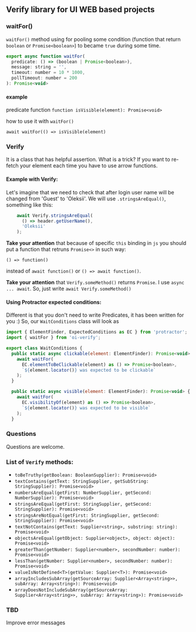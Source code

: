 ## Verify library for UI WEB based projects

### waitFor()

`waitFor()` method using for pooling some condition (function that return `boolean` or `Promise<boolean>`) to became `true` during some time.

```js
export async function waitFor(
  predicate: () => (boolean | Promise<boolean>),
  message: string = '',
  timeout: number = 10 * 1000,
  pollTimeout: number = 200
): Promise<void>
```

#### example

predicate function `function isVisible(element): Promise<void>`

how to use it with `waitFor()`

`await waitFor(() => isVisible(element)`

### Verify

It is a class that has helpful assertion. What is a trick? If you want to re-fetch your element each time you have to use arrow functions.

#### Example with Verify:

Let's imagine that we need to check that after login user name will be changed from 'Guest' to 'Oleksii'. We will use `.stringsAreEqual()`, something like this:
```js
    await Verify.stringsAreEqual(
      () => header.getUserName(),
      'Oleksii'
    );
```
**Take your attention** that because of specific `this` binding in `js` you should put a function that retruns `Promise<>` in such way: 
```
() => function()
```
instead of `await function()` or `() => await function()`.

**Take your attention** that `Verify.someMethod()` returns `Promise`. I use `async ... await`. So, just write `await Verify.someMethod()`

#### Using Protractor expected conditions:
Different is that you don't need to write Predicates, it has been written for you :)
So, our `WaitConditions` class will look as
```js
import { ElementFinder, ExpectedConditions as EC } from 'protractor';
import { waitFor } from 'oi-verify';

export class WaitConditions {
  public static async clickable(element: ElementFinder): Promise<void> {
    await waitFor(
      EC.elementToBeClickable(element) as () => Promise<boolean>,
      `${element.locator()} was expected to be clickable`
    );
  }

  public static async visible(element: ElementFinder): Promise<void> {
    await waitFor(
      EC.visibilityOf(element) as () => Promise<boolean>,
      `${element.locator()} was expected to be visible`
    );
  }
```

### Questions
Questions are welcome.

### List of `Verify` methods:
- `toBeTruthy(getBoolean: BooleanSupplier): Promise<void>`
- `textContains(getText: StringSupplier, getSubString: StringSupplier): Promise<void>`
- `numbersAreEqual(getFirst: NumberSupplier, getSecond: NumberSupplier): Promise<void>`
- `stringsAreEqual(getFirst: StringSupplier, getSecond: StringSupplier): Promise<void>`
- `stringsAreNotEqual(getFirst: StringSupplier, getSecond: StringSupplier): Promise<void>`
- `textNotContains(getText: Supplier<string>, substring: string): Promise<void>`
- `objectsAreEqual(getObject: Supplier<object>, object: object): Promise<void>`
- `greaterThan(getNumber: Supplier<number>, secondNumber: number): Promise<void>`
- `lessThan(getNumber: Supplier<number>, secondNumber: number): Promise<void>`
- `valueIsNotDefined<T>(getValue: Supplier<T>): Promise<void>`
- `arrayIncludesSubArray(getSourceArray: Supplier<Array<string>>, subArray: Array<string>): Promise<void>`
- `arrayDoesNotIncludeSubArray(getSourceArray: Supplier<Array<string>>, subArray: Array<string>): Promise<void>`

### TBD
Improve error messages

